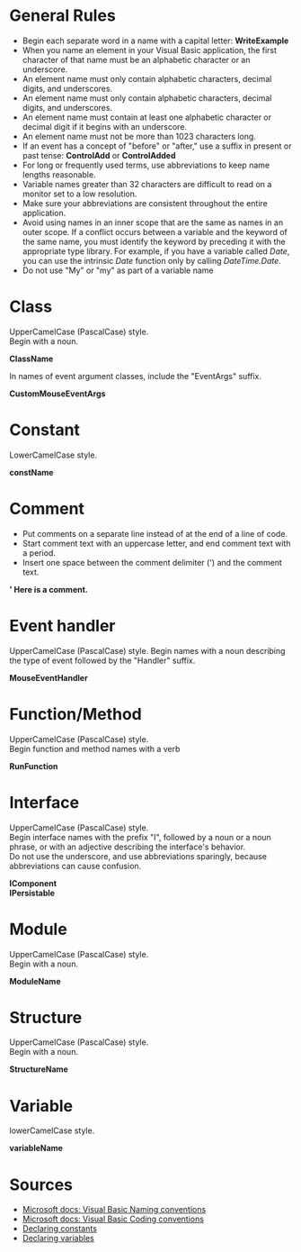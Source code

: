 # General Rules

* Begin each separate word in a name with a capital letter: **WriteExample**
* When you name an element in your Visual Basic application, the first character of that name must be an alphabetic character or an underscore. 
* An element name must only contain alphabetic characters, decimal digits, and underscores.  
* An element name must only contain alphabetic characters, decimal digits, and underscores.
* An element name must contain at least one alphabetic character or decimal digit if it begins with an underscore.
* An element name must not be more than 1023 characters long.
* If an event has a concept of "before" or "after," use a suffix in present or past tense: **ControlAdd** or **ControlAdded**
* For long or frequently used terms, use abbreviations to keep name lengths reasonable.
* Variable names greater than 32 characters are difficult to read on a monitor set to a low resolution.
* Make sure your abbreviations are consistent throughout the entire application.
* Avoid using names in an inner scope that are the same as names in an outer scope. If a conflict occurs between a variable and the keyword of the same name, you must identify the keyword by preceding it with the appropriate type library. For example, if you have a variable called *Date*, you can use the intrinsic *Date* function only by calling *DateTime.Date*.
* Do not use "My" or "my" as part of a variable name

# Class

UpperCamelCase (PascalCase) style.  
Begin with a noun.

**ClassName**

In names of event argument classes, include the "EventArgs" suffix.

**CustomMouseEventArgs**

# Constant
LowerCamelCase style.

**constName**

# Comment
* Put comments on a separate line instead of at the end of a line of code.  
* Start comment text with an uppercase letter, and end comment text with a period.  
* Insert one space between the comment delimiter (') and the comment text.  

**' Here is a comment.**

# Event handler

UpperCamelCase (PascalCase) style.
Begin names with a noun describing the type of event followed by the "Handler" suffix.

**MouseEventHandler**
   
# Function/Method

UpperCamelCase (PascalCase) style.  
Begin function and method names with a verb

**RunFunction**
 
# Interface

UpperCamelCase (PascalCase) style.  
Begin interface names with the prefix "I", followed by a noun or a noun phrase,  or with an adjective describing the interface's behavior.  
Do not use the underscore, and use abbreviations sparingly, because abbreviations can cause confusion.  

**IComponent**  
**IPersistable**  
     
# Module

UpperCamelCase (PascalCase) style.   
Begin with a noun.

**ModuleName**
     
# Structure

UpperCamelCase (PascalCase) style.    
Begin with a noun.

**StructureName**

# Variable
lowerCamelCase style.  

**variableName**

# Sources
* [Microsoft docs: Visual Basic Naming conventions](https://docs.microsoft.com/en-us/dotnet/visual-basic/programming-guide/program-structure/naming-conventions)
* [Microsoft docs: Visual Basic Coding conventions](https://docs.microsoft.com/en-us/dotnet/visual-basic/programming-guide/program-structure/coding-conventions)
* [Declaring constants](https://docs.microsoft.com/en-us/office/vba/language/concepts/getting-started/declaring-constants)
* [Declaring variables](https://docs.microsoft.com/en-us/office/vba/language/concepts/getting-started/declaring-variables)
